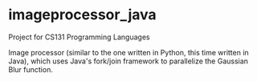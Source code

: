 # imageprocessor_java

Project for CS131 Programming Languages

Image processor (similar to the one written in Python, this time written in Java), which uses Java's fork/join framework to parallelize the Gaussian Blur function.
